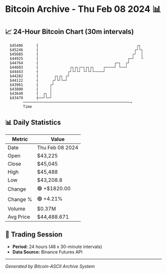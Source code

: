 # Bitcoin Archive - Thu Feb 08 2024 📊

## 📈 24-Hour Bitcoin Chart (30m intervals)

```
  $45406      ┤                                            ┌┐  
  $45246      ┤                                           ┌┘└┐ 
  $45085      ┤                                          ┌┘  │ 
  $44925      ┤                                        ┌─┘   └ 
  $44764      ┤                                  ┌─┐  ┌┘       
  $44603      ┤              ┌┐┌┐┌─┐┌┐┌┐    ┌────┘ └──┘        
  $44443      ┤             ┌┘└┘└┘ └┘└┘└────┘                  
  $44282      ┤       ┌┐┌┐ ┌┘                                  
  $44122      ┤      ┌┘└┘└─┘                                   
  $43961      ┤     ┌┘                                         
  $43800      ┤     │                                          
  $43640      ┤  ┌┐ │                                          
  $43479      ┼──┘└─┘                                          
        ────────────────────────────────────────────────→
        Time
```

## 📊 Daily Statistics

| Metric | Value |
|--------|-------|
| Date | Thu Feb 08 2024 |
| Open | $43,225 |
| Close | $45,045 |
| High | $45,488 |
| Low | $43,208.8 |
| Change | 🟢 +$1820.00 |
| Change % | 🟢 +4.21% |
| Volume | $0.37M |
| Avg Price | $44,488.671 |

## 📅 Trading Session

- **Period:** 24 hours (48 x 30-minute intervals)
- **Data Source:** Binance Futures API

---
*Generated by Bitcoin-ASCII Archive System*
